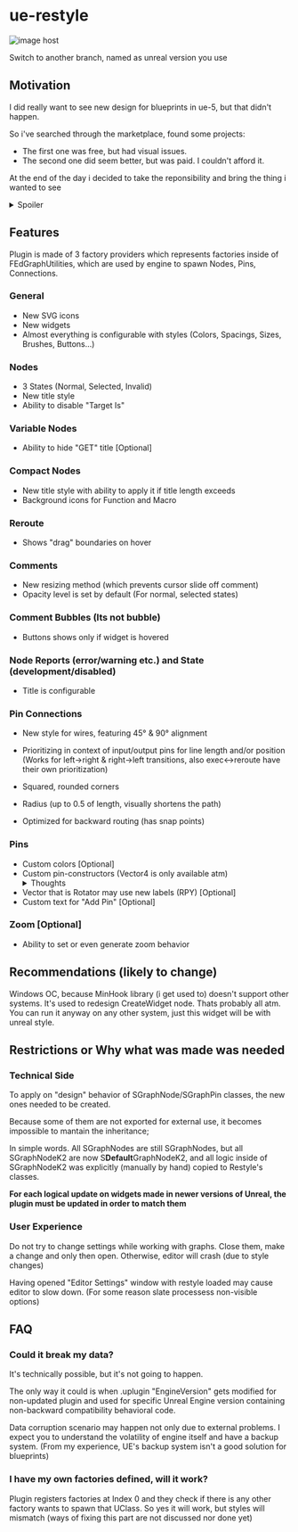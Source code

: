 # ue-restyle
<img src="https://images2.imgbox.com/42/c2/ykKTc81Y_o.png" alt="image host"/>

Switch to another branch, named as unreal version you use

## Motivation
I did really want to see new design for blueprints in ue-5, but that didn't happen. 

So i've searched through the marketplace, found some projects: 

- The first one was free, but had visual issues.
- The second one did seem better, but was paid. I couldn't afford it.

At the end of the day i decided to take the reponsibility and bring the thing i wanted to see
<details>
  <summary>Spoiler</summary>
  It took a half of a year lmao 
</details> 

## Features
Plugin is made of 3 factory providers which represents factories inside of FEdGraphUtilities, which are used by engine to spawn Nodes, Pins, Connections.

### General
- New SVG icons
- New widgets
- Almost everything is configurable with styles (Colors, Spacings, Sizes, Brushes, Buttons...)

### Nodes
- 3 States (Normal, Selected, Invalid)
- New title style 
- Ability to disable "Target Is"

### Variable Nodes
- Ability to hide "GET" title [Optional]

### Compact Nodes
- New title style with ability to apply it if title length exceeds <n>
- Background icons for Function and Macro

### Reroute
- Shows "drag" boundaries on hover

### Comments
- New resizing method (which prevents cursor slide off comment)
- Opacity level is set by default (For normal, selected states)

### Comment Bubbles (Its not bubble)
- Buttons shows only if widget is hovered

### Node Reports (error/warning etc.) and State (development/disabled)
- Title is configurable

### Pin Connections
- New style for wires, featuring 45° & 90° alignment
- Prioritizing in context of input/output pins for line length and/or position 
(Works for left->right & right->left transitions, also exec<->reroute have their own prioritization)

- Squared, rounded corners
- Radius (up to 0.5 of length, visually shortens the path)
- Optimized for backward routing (has snap points)

### Pins
- Custom colors [Optional]
- Custom pin-constructors (Vector4 is only available atm)
  <details>
  <summary>Thoughts</summary>
    Maybe having pin constructors for structures with short constructors isn't that bad
  </details> 
- Vector that is Rotator may use new labels (RPY) [Optional]
- Custom text for "Add Pin" [Optional]
### Zoom [Optional]
- Ability to set or even generate zoom behavior

## Recommendations (likely to change)
Windows OC, because MinHook library (i get used to) doesn't support other systems. It's used to redesign CreateWidget node. Thats probably all atm.
You can run it anyway on any other system, just this widget will be with unreal style.


## Restrictions or Why what was made was needed

### Technical Side
To apply on "design" behavior of SGraphNode/SGraphPin classes, the new ones needed to be created.

Because some of them are not exported for external use, it becomes impossible to mantain the inheritance;

In simple words. All SGraphNodes are still SGraphNodes, but all SGraphNodeK2 are now S**Default**GraphNodeK2, 
and all logic inside of SGraphNodeK2 was explicitly (manually by hand) copied to Restyle's classes.

**For each logical update on widgets made in newer versions of Unreal, the plugin must be updated in order to match them**

### User Experience
Do not try to change settings while working with graphs. Close them, make a change and only then open. 
Otherwise, editor will crash (due to style changes)

Having opened "Editor Settings" window with restyle loaded may cause editor to slow down. (For some reason slate processess non-visible options) 
 

## FAQ
### **Could it break my data?** 
It's technically possible, but it's not going to happen.
  
The only way it could is when .uplugin "EngineVersion" gets modified for non-updated plugin and used for specific Unreal Engine version containing non-backward compatibility behavioral code.

Data corruption scenario may happen not only due to external problems. I expect you to understand the volatility of engine itself and have a backup system.
(From my experience, UE's backup system isn't a good solution for blueprints) 

### **I have my own factories defined, will it work?**
Plugin registers factories at Index 0 and they check if there is any other factory wants to spawn that UClass. 
So yes it will work, but styles will mismatch (ways of fixing this part are not discussed nor done yet)
